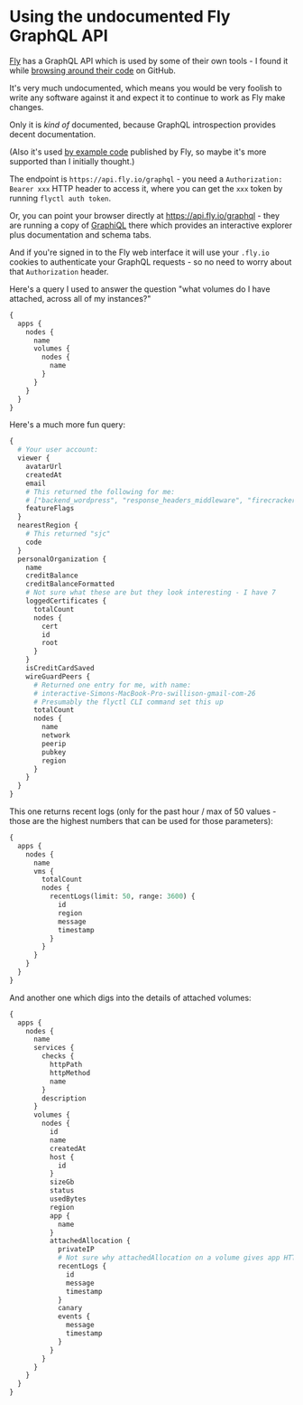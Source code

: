 # Using the undocumented Fly GraphQL API

[Fly](https://fly.io/) has a GraphQL API which is used by some of their own tools - I found it while [browsing around their code](https://github.com/superfly/flyctl/blob/603b0adccf5416188eabaa7dc73f9c0ec88fa6ca/api/resource_volumes.go#L5-L40) on GitHub.

It's very much undocumented, which means you would be very foolish to write any software against it and expect it to continue to work as Fly make changes.

Only it is *kind of* documented, because GraphQL introspection provides decent documentation.

(Also it's used [by example code](https://github.com/fly-apps/hostnamesapi) published by Fly, so maybe it's more supported than I initially thought.)

The endpoint is `https://api.fly.io/graphql` - you need a `Authorization: Bearer xxx` HTTP header to access it, where you can get the `xxx` token by running `flyctl auth token`.

Or, you can point your browser directly at https://api.fly.io/graphql - they are running a copy of [GraphiQL](https://github.com/graphql/graphiql) there which provides an interactive explorer plus documentation and schema tabs.

And if you're signed in to the Fly web interface it will use your `.fly.io` cookies to authenticate your GraphQL requests - so no need to worry about that `Authorization` header.

Here's a query I used to answer the question "what volumes do I have attached, across all of my instances?"

```graphql
{
  apps {
    nodes {
      name
      volumes {
        nodes {
          name
        }
      }
    }
  }
}
```
Here's a much more fun query:
```graphql
{
  # Your user account:
  viewer {
    avatarUrl
    createdAt
    email
    # This returned the following for me:
    # ["backend_wordpress", "response_headers_middleware", "firecracker", "dashboard_logs"]
    featureFlags
  }
  nearestRegion {
    # This returned "sjc"
    code
  }
  personalOrganization {
    name
    creditBalance
    creditBalanceFormatted
    # Not sure what these are but they look interesting - I have 7
    loggedCertificates {
      totalCount
      nodes {
        cert
        id
        root
      }
    }
    isCreditCardSaved
    wireGuardPeers {
      # Returned one entry for me, with name:
      # interactive-Simons-MacBook-Pro-swillison-gmail-com-26
      # Presumably the flyctl CLI command set this up
      totalCount
      nodes {
        name
        network
        peerip
        pubkey
        region
      }
    }
  }
}
```
This one returns recent logs (only for the past hour / max of 50 values - those are the highest numbers that can be used for those parameters):
```graphql
{
  apps {
    nodes {
      name
      vms {
        totalCount
        nodes {
          recentLogs(limit: 50, range: 3600) {
            id
            region
            message
            timestamp
          }
        }
      }
    }
  }
}
```
And another one which digs into the details of attached volumes:
```graphql
{
  apps {
    nodes {
      name
      services {
        checks {
          httpPath
          httpMethod
          name
        }
        description
      }
      volumes {
        nodes {
          id
          name
          createdAt
          host {
            id
          }
          sizeGb
          status
          usedBytes
          region
          app {
            name
          }
          attachedAllocation {
            privateIP
            # Not sure why attachedAllocation on a volume gives app HTTP traffic logs:
            recentLogs {
              id
              message
              timestamp
            }
            canary
            events {
              message
              timestamp
            }
          }
        }
      }
    }
  }
}
```
